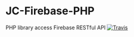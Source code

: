# JC-Firebase-PHP
PHP library access Firebase RESTful API
[![Travis](https://img.shields.io/travis/jaredchu/JC-Firebase-PHP.svg)]()
